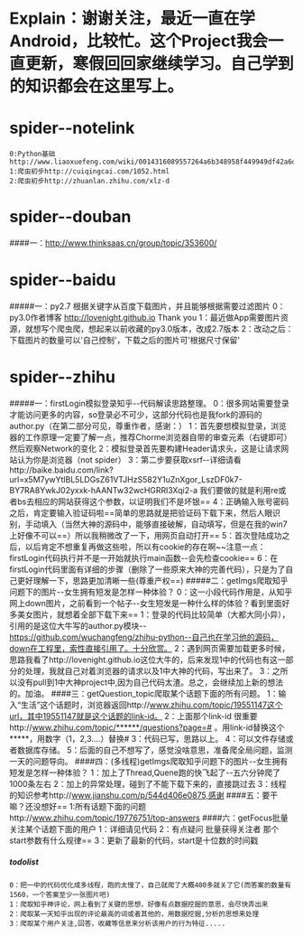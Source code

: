 # Explain：谢谢关注，最近一直在学Android，比较忙。这个Project我会一直更新，寒假回回家继续学习。自己学到的知识都会在这里写上。
# spider--notelink
    0:Python基础http://www.liaoxuefeng.com/wiki/0014316089557264a6b348958f449949df42a6d3a2e542c000
    1:爬虫初步http://cuiqingcai.com/1052.html
    2:爬虫初步http://zhuanlan.zhihu.com/xlz-d
# spider--douban
####一：http://www.thinksaas.cn/group/topic/353600/
# spider--baidu
#####一：py2.7 根据关键字从百度下载图片，并且能够根据需要过滤图片
    0：py3.0作者博客 http://lovenight.github.io   Thank you
    1：最近做App需要图片资源，就想写个爬虫爬，想起来以前收藏的py3.0版本，改成2.7版本
    2：改动之后：下载图片的数量可以'自己控制'，下载之后的图片可'根据尺寸保留'
# spider--zhihu
#####一：firstLogin模拟登录知乎--代码解读思路整理。
    0：很多网站需要登录才能访问更多的内容，so登录必不可少，这部分代码也是我fork的源码的author.py（在第二部分可见，尊重作者，感谢：）
    1：首先要想模拟登录，浏览器的工作原理一定要了解一点，推荐Chorme浏览器自带的审查元素（右键即可）然后观察Network的变化
    2：模拟登录首先要构建Header请求头，这是让请求网站认为你是浏览器（not spider）
    3：第二步要获取xsrf--详细请看http://baike.baidu.com/link?url=x5M7ywYtlBL5LDGsZ61VTJHzS582Y1uZnXgor_LszDF0k7-BY7RA8YwkJ02yxxk-hAANTw32wcHGRRl3Xqi2-a  我们要做的就是利用re或者bs去相应的网站获得这个参数，以证明我们不是坏银==
    4：正确输入账号密码之后，肯定要输入验证码啦==简单的思路就是把验证码下载下来，然后人眼识别，手动填入（当然大神的源码中，能够直接破解，自动填写，但是在我的win7上好像不可以==）所以我稍微改了一下，用网页自动打开==
    5：首次登陆成功之后，以后肯定不想重复再做这些啦，所以有cookie的存在啊~~注意一点：firstLogin代码执行并不是一开始就执行main函数--会先检查cookie==
    6：在firstLogin代码里面有详细的步骤（删除了一些原来大神的完善代码），只是为了自己更好理解一下，思路更加清晰一些(尊重产权==)
#####二：getImgs爬取知乎问题下的图片--女生拥有短发是怎样一种体验？
    0：这一小段代码作用是，从知乎网上down图片，之前看到一个帖子--女生短发是一种什么样的体验？看到里面好多美女图片，就想着全部下载下来==
    1：登录的代码比较简单（大都大同小异），引用的是这位大牛写的author.py模块--https://github.com/wuchangfeng/zhihu-python--自己也在学习他的源码，down在工程里，索性直接引用了。十分欣赏。
    2：遇到网页需要加载更多时候，思路我看了http://lovenight.github.io这位大牛的，后来发现1中的代码也有这一部分的处理，我就自己对着浏览器的请求以及1中大神的代码，写出来了。
    3：之所以没有pull到1中大神project中,因为自己代码太渣。总之，会继续加上新的想法的。加油。
####三：getQuestion_topic爬取某个话题下面的所有问题。
    1：输入“生活”这个话题时，浏览器返回http://www.zhihu.com/topic/19551147这个url，其中19551147就是这个话题的link-id。
    2：上面那个link-id 很重要http://www.zhihu.com/topic/******/questions?page=# 。用link-id替换这个*****，用数字（1，2,3....）替换#
    3：代码已写，思路以上。
    4：可以文件存储或者数据库存储。
    5：后面的自己不想写了，感觉没啥意思，准备爬全局问题，监测一天的问题导向。
####四：(多线程)getImgs爬取知乎问题下的图片--女生拥有短发是怎样一种体验？
    1：加上了Thread,Quene跑的快飞起了--五六分钟爬了1000条左右
    2：加上的异常处理，碰到了不能下载下来的，直接跳过去
    3：线程的知识参考http://www.jianshu.com/p/544d406e0875,感谢
####五：要干嘛？还没想好==
    1:所有话题下面的问题http://www.zhihu.com/topic/19776751/top-answers
####六：getFocus批量关注某个话题下面的用户
    1：详细请见代码
    2：有点疑问 批量获得关注者 那个start参数有什么规律==
    3：更新了最新的代码，start是十位数的时间戳
##### todolist
    0：把一中的代码优化成多线程，跑的太慢了，自己就爬了大概400多就关了它(而答案的数量有1560，一个答案至少一张图片吧)
    1：爬取知乎神评论，网上看到了关键的思想，好像有点数据挖掘的意思，会尽快弄出来
    2：爬取某一天知乎出现的评论最高的词或者其他的，用数据挖掘,分析的思想来处理
    3：爬取某个用户关注,回答，收藏等信息来分析该用户的行为特征.....
